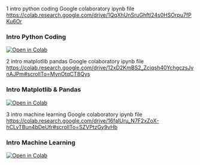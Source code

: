 1 intro python coding
Google colaboratory ipynb file 
https://colab.research.google.com/drive/1QqXhUnSruGhftl24s0HSOrpu7fPKu6Or

### Intro Python Coding
[![Open in Colab](https://colab.research.google.com/assets/colab-badge.svg)](https://colab.research.google.com/drive/1QqXhUnSruGhftl24s0HSOrpu7fPKu6Or)


2 intro matplotlib pandas
Google colaboratory ipynb file 
https://colab.research.google.com/drive/12xD2KmBS2_Zciqsh40YchgczsJvnAJPm#scrollTo=MynOtqCT8Qys

### Intro Matplotlib & Pandas
[![Open in Colab](https://colab.research.google.com/assets/colab-badge.svg)](https://colab.research.google.com/drive/12xD2KmBS2_Zciqsh40YchgczsJvnAJPm#scrollTo=MynOtqCT8Qys)


3 intro machine learning
Google colaboratory ipynb file 
https://colab.research.google.com/drive/16faIUru_N7F2xZoX-hCLvTBun4bDeUfr#scrollTo=SZVPtzGy9vHb

### Intro Machine Learning
[![Open in Colab](https://colab.research.google.com/assets/colab-badge.svg)](https://colab.research.google.com/drive/16faIUru_N7F2xZoX-hCLvTBun4bDeUfr#scrollTo=SZVPtzGy9vHb)
